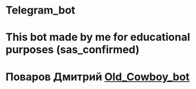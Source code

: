 # Telegram_bot 
# This bot made by me for educational purposes (sas_confirmed)
# Поваров Дмитрий [Old_Cowboy_bot](https://t.me/Old_Cowboy_bot)